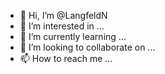- 👋 Hi, I’m @LangfeldN
- 👀 I’m interested in ...
- 🌱 I’m currently learning ...
- 💞️ I’m looking to collaborate on ...
- 📫 How to reach me ...

<!---
LangfeldN/LangfeldN is a ✨ special ✨ repository because its `README.md` (this file) appears on your GitHub profile.
You can click the Preview link to take a look at your changes.
--->
